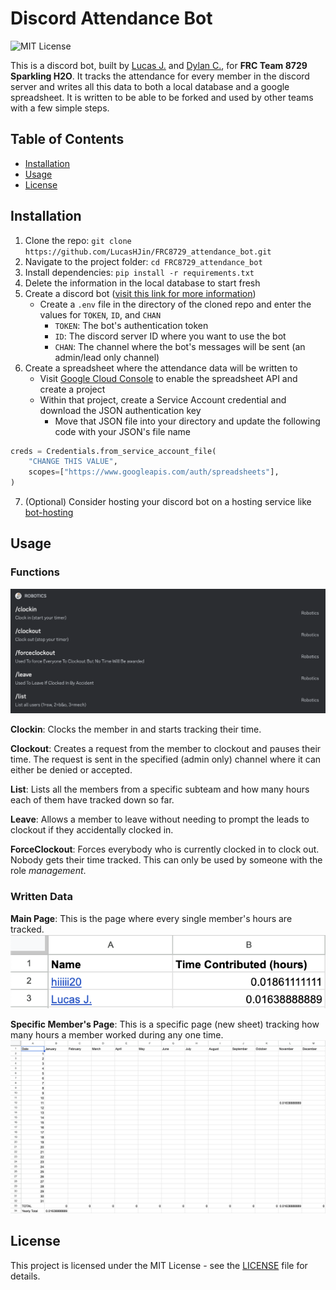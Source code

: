 # Discord Attendance Bot

![MIT License](https://img.shields.io/badge/License-MIT-yellow.svg)

This is a discord bot, built by [Lucas J.](https://github.com/LucasHJin) and [Dylan C.](https://github.com/RaiiClouds), for **FRC Team 8729 Sparkling H2O**. It tracks the attendance for every member in the discord server and writes all this data to both a local database and a google spreadsheet. It is written to be able to be forked and used by other teams with a few simple steps.

## Table of Contents
- [Installation](#installation)
- [Usage](#usage)
- [License](#license)

## Installation
1. Clone the repo: 
`git clone https://github.com/LucasHJin/FRC8729_attendance_bot.git`
2. Navigate to the project folder: 
`cd FRC8729_attendance_bot`
3. Install dependencies: 
`pip install -r requirements.txt`
4. Delete the information in the local database to start fresh
5. Create a discord bot ([visit this link for more information](https://discord.com/developers/applications))
   - Create a `.env` file in the directory of the cloned repo and enter the values for `TOKEN`, `ID`, and `CHAN`
     - `TOKEN`: The bot's authentication token
     - `ID`: The discord server ID where you want to use the bot
     - `CHAN`: The channel where the bot's messages will be sent (an admin/lead only channel)
6. Create a spreadsheet where the attendance data will be written to
   - Visit [Google Cloud Console](https://console.cloud.google.com/apis/library/sheets.googleapis.com) to enable the spreadsheet API and create a project
   - Within that project, create a Service Account credential and download the JSON authentication key
     - Move that JSON file into your directory and update the following code with your JSON's file name
```python
creds = Credentials.from_service_account_file(
    "CHANGE THIS VALUE",
    scopes=["https://www.googleapis.com/auth/spreadsheets"],
)
```
7. (Optional) Consider hosting your discord bot on a hosting service like [bot-hosting](https://bot-hosting.net/)

## Usage 
### Functions
![Robot Functions](assets/Robot%20Functions.png)

**Clockin**: Clocks the member in and starts tracking their time.

**Clockout**: Creates a request from the member to clockout and pauses their time. The request is sent in the specified (admin only) channel where it can either be denied or accepted.

**List**: Lists all the members from a specific subteam and how many hours each of them have tracked down so far.

**Leave**: Allows a member to leave without needing to prompt the leads to clockout if they accidentally clocked in.

**ForceClockout**: Forces everybody who is currently clocked in to clock out. Nobody gets their time tracked. This can only be used by someone with the role *management*.
 
### Written Data
**Main Page**: This is the page where every single member's hours are tracked.
![Main Page](assets/Main%20Page.png)

**Specific Member's Page**: This is a specific page (new sheet) tracking how many hours a member worked during any one time.
![Calendar Page](assets/Calendar%20Page.png)

## License
This project is licensed under the MIT License - see the [LICENSE](LICENSE) file for details.